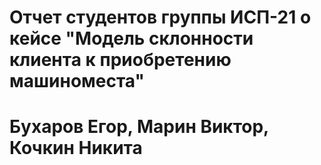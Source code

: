 # Отчет студентов группы ИСП-21 о кейсе "Модель склонности клиента к приобретению машиноместа"
# Бухаров Егор, Марин Виктор, Кочкин Никита